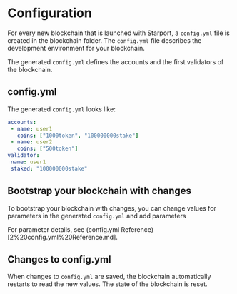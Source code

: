 # Configuration

For every new blockchain that is launched with Starport, a `config.yml` file is created in the blockchain folder. The `config.yml` file describes the development environment for your blockchain.

The generated `config.yml` defines the accounts and the first validators of the blockchain.

## config.yml

The generated `config.yml` looks like:

```yml
accounts:
 - name: user1
   coins: ["1000token", "100000000stake"]
 - name: user2
   coins: ["500token"]
validator:
 name: user1
 staked: "100000000stake"
```

## Bootstrap your blockchain with changes

To bootstrap your blockchain with changes, you can change values for parameters in the generated `config.yml` and add parameters

For parameter details, see (config.yml Reference)[2%20config.yml%20Reference.md].

## Changes to config.yml

When changes to `config.yml` are saved, the blockchain automatically restarts to read the new values. The state of the blockchain is reset.

